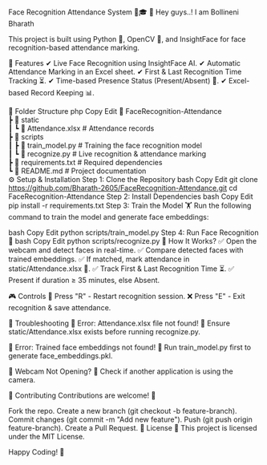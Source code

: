 Face Recognition Attendance System 📸🎓
👋 Hey guys..!
I am Bollineni Bharath

This project is built using Python 🐍, OpenCV 🎥, and InsightFace for face recognition-based attendance marking.

📌 Features
✔ Live Face Recognition using InsightFace AI.
✔ Automatic Attendance Marking in an Excel sheet.
✔ First & Last Recognition Time Tracking ⏳.
✔ Time-based Presence Status (Present/Absent) 🏫.
✔ Excel-based Record Keeping 📊.

📂 Folder Structure
php
Copy
Edit
📁 FaceRecognition-Attendance  
 ┣ 📂 static  
 ┃ ┗ 📄 Attendance.xlsx   # Attendance records  
 ┣ 📂 scripts  
 ┃ ┣ 📄 train_model.py    # Training the face recognition model  
 ┃ ┗ 📄 recognize.py      # Live recognition & attendance marking  
 ┣ 📄 requirements.txt    # Required dependencies  
 ┗ 📄 README.md           # Project documentation  
⚙️ Setup & Installation
Step 1: Clone the Repository
bash
Copy
Edit
git clone https://github.com/Bharath-2605/FaceRecognition-Attendance.git
cd FaceRecognition-Attendance
Step 2: Install Dependencies
bash
Copy
Edit
pip install -r requirements.txt
Step 3: Train the Model 🏋️
Run the following command to train the model and generate face embeddings:

bash
Copy
Edit
python scripts/train_model.py
Step 4: Run Face Recognition 🎥
bash
Copy
Edit
python scripts/recognize.py
📝 How It Works?
✅ Open the webcam and detect faces in real-time.
✅ Compare detected faces with trained embeddings.
✅ If matched, mark attendance in static/Attendance.xlsx 📄.
✅ Track First & Last Recognition Time ⏳.
✅ Present if duration ≥ 35 minutes, else Absent.

🎮 Controls
🔄 Press "R" - Restart recognition session.
❌ Press "E" - Exit recognition & save attendance.

🐞 Troubleshooting
🔹 Error: Attendance.xlsx file not found!
📌 Ensure static/Attendance.xlsx exists before running recognize.py.

🔹 Error: Trained face embeddings not found!
📌 Run train_model.py first to generate face_embeddings.pkl.

🔹 Webcam Not Opening?
📌 Check if another application is using the camera.

📢 Contributing
Contributions are welcome! 🤝

Fork the repo.
Create a new branch (git checkout -b feature-branch).
Commit changes (git commit -m "Add new feature").
Push (git push origin feature-branch).
Create a Pull Request.
📜 License
📝 This project is licensed under the MIT License.

Happy Coding! 🚀
